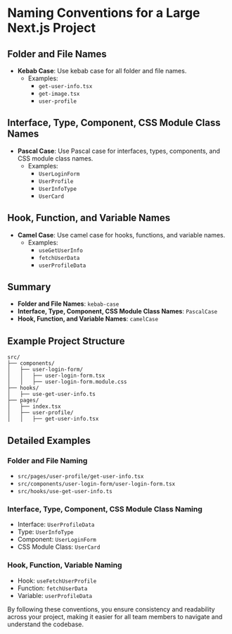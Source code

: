 # Naming Conventions for a Large Next.js Project

## Folder and File Names

-   **Kebab Case**: Use kebab case for all folder and file names.
    -   Examples:
        -   `get-user-info.tsx`
        -   `get-image.tsx`
        -   `user-profile`

## Interface, Type, Component, CSS Module Class Names

-   **Pascal Case**: Use Pascal case for interfaces, types, components, and CSS module class names.
    -   Examples:
        -   `UserLoginForm`
        -   `UserProfile`
        -   `UserInfoType`
        -   `UserCard`

## Hook, Function, and Variable Names

-   **Camel Case**: Use camel case for hooks, functions, and variable names.
    -   Examples:
        -   `useGetUserInfo`
        -   `fetchUserData`
        -   `userProfileData`

## Summary

-   **Folder and File Names**: `kebab-case`
-   **Interface, Type, Component, CSS Module Class Names**: `PascalCase`
-   **Hook, Function, and Variable Names**: `camelCase`

## Example Project Structure

```plaintext
src/
├── components/
│   ├── user-login-form/
│   │   ├── user-login-form.tsx
│   │   ├── user-login-form.module.css
├── hooks/
│   ├── use-get-user-info.ts
├── pages/
│   ├── index.tsx
│   ├── user-profile/
│   │   ├── get-user-info.tsx
```

## Detailed Examples

### Folder and File Naming

-   `src/pages/user-profile/get-user-info.tsx`
-   `src/components/user-login-form/user-login-form.tsx`
-   `src/hooks/use-get-user-info.ts`

### Interface, Type, Component, CSS Module Class Naming

-   Interface: `UserProfileData`
-   Type: `UserInfoType`
-   Component: `UserLoginForm`
-   CSS Module Class: `UserCard`

### Hook, Function, Variable Naming

-   Hook: `useFetchUserProfile`
-   Function: `fetchUserData`
-   Variable: `userProfileData`

By following these conventions, you ensure consistency and readability across your project, making it easier for all team members to navigate and understand the codebase.
